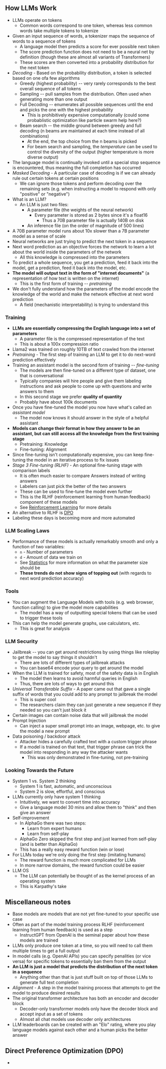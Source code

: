 ## How LLMs Work

- LLMs operate on tokens
    - Common words correspond to one token, whereas less common words take multiple tokens to tokenize
- Given an input sequence of words, a tokenizer maps the sequence of words to a sequence of tokens
    - A language model then predicts a score for ever possible next token
    - The score prediction function does not need to be a neural net by definition (though these are almost all variants of Transformers)
    - These scores are then converted into a probability distribution for the next token
- *Decoding* - Based on the probability distribution, a token is selected based on one ofa few algorithms
    - Greedy (highest probability) -- very rarely corresponds to the best overall sequence of all tokens
    - Sampling -- pull samples from the distribution. Often used when generating more than one output
    - Full Decoding -- enumerates all possible sequences until the end and picks the one with the highest probability
        - This is prohibitively expensive computationally (could some probablistic optimization like particle swarm help here?)
    - Beam search -- the middle ground between greedy and full decoding (n beams are maintained at each time instead of all combinations)
        - At the end, the top choice from the n beams is picked
        - For beam search and sampling, the *temperature* can be used to control the diversity of the output (higher temperature is more diverse output)
- The language model is continually invoked until a special stop sequence is encountered, thus meaning the full completion has occurred 
- *Masked Decoding* - A particular case of decoding is if we can already rule out certain tokens at certain positions 
    - We can ignore those tokens and perform decoding over the remaining sets (e.g. when instructing a model to respond with only "positive" or "negative")
- What is an LLM?
  - An LLM is just two files:
    - A parameter file (the weights of the neural network)
      - Every parameter is stored as 2 bytes since it's a float16
        - Thus a 70B parameter file is actually 140B on disk
    - An inference file (on the order of magnitude of 500 lines)
- A 70B parameter model runs about 10x slower than a 7B parameter model as a sense of scale
- Neural networks are just trying to predict the next token in a sequence
- Next word prediction as an objective forces the network to learn a lot about the world inside the parameters of the network
  - All this knowledge is compressed into the parameters
- To predict a whole sequence, you get a prediction, feed it back into the model, get a prediction, feed it back into the model, etc.
- **The model will output text in the form of "internet documents"** (a representation of how text is written on the internet)
  - This is the first form of training -- *pretraining*
- We don't fully understand how the parameters of the model encode the knowledge of the world and make the network effective
at next word prediction 
  - A field (mechanistic interpretability) is trying to understand this

### Training

- **LLMs are essentially compressing the English language into a set of parameters**
  - A parameter file is the compressed representation of the text
  - This is about a 100x compression ratio
- Llama2 was trained on roughly 10TB of text crawled from the internet
- *Pretraining* - The first step of training an LLM to get it to do next-word prediction effectively
- Training an assistant model is the second form of training -- *fine-tuning*
  - The models are then fine-tuned on a different type of dataset, one that is conversational
  - Typically companies will hire people and give them labeling instructions and ask people to come up with
  questions and write answers to them
  - In this second stage we prefer **quality of quantity**
  - Probably have about 100k documents
- Once you have fine-tuned the model you now have what's called an *assistant model*
  - The model now knows it should answer in the style of a helpful assistant
- **Models can change their format in how they answer to be an assistant, but can still access all the knowledge from the
first training stage**
  - Pretraining: Knowledge
  - Fine-tuning: Alignment
- Since fine-tuning isn't computationally expensive, you can keep fine-tuning the model in an iterative process to fix
issues
- *Stage 3 Fine-tuning (RLHF)* - An optional fine-tuning stage with comparison labels
  - It is often much easier to compare Answers instead of writing answers
  - Labelers can just pick the better of the two answers
  - These can be used to fine-tune the model even further
  - This is the RLHF (reinforcement learning from human feedback) component of these models
  - See [Reinforcement Learning](./Reinforcement_Learning.md) for more details
- An alternative to RLHF is [DPO](#direct-preference-optimization-dpo)
- Labeling these days is becoming more and more automated

### LLM Scaling Laws

- Performance of these models is actually remarkably smooth and only a function of two variables:
  - `n` - Number of parameters
  - `d` - Amount of data we train on
  - See [Statistics](../Deep_Learning/Statistics.md) for more information on what the parameter size should be
  - **These trends do not show signs of topping out** (with regards to next word prediction accuracy)

### Tools

- You can augment the Language Models with tools (e.g. web browser, function calling) to give the model more capabilities
  - The model has a way of outputting special tokens that can be used to trigger these tools
- This can help the model generate graphs, use calculators, etc.
  - This is great for analysis

### LLM Security 

- Jailbreak -- you can get around restrictions by using things like roleplay to get the model to say things it shouldn't
  - There are lots of different types of jailbreak attacks
  - You can base64 encode your query to get around the model
- When the LLM is trained for safety, most of the safety data is in English
  - The model then learns to avoid harmful queries in English
  - Thus, there are lots of ways to get around this
- *Universal Transferable Suffix* - A paper came out that gave a single suffix of words that you could add to any prompt to 
jailbreak the model
  - This is super cool
  - The researchers claim they can just generate a new sequence if they needed so you can't just block it
- Certain images can contain noise data that will jailbreak the model
- Prompt Injection
  - Can inject a super small prompt into an image, webpage, etc. to give the model a new prompt
- Data poisoning / backdoor attack
  - Attacker hides a carefully crafted text with a custom trigger phrase
  - If a model is trained on that text, that trigger phrase can trick the model into responding in any way
  the attacker wants
    - This was only demonstrated in fine-tuning, not pre-training

### Looking Towards the Future

- System 1 vs. System 2 thinking
  - System 1 is fast, automatic, and unconscious
  - System 2 is slow, effortful, and conscious
- LLMs currently only have system 1 thinking
  - Intuitively, we want to convert time into accuracy
  - Give a language model 30 mins and allow them to "think" and then give an answer
- Self-improvement
  - In AlphaGo there was two steps:
    - Learn from expert humans
    - Learn from self-play
  - AlphaGo Zero skipped the first step and just learned from self-play (and is better than AlphaGo)
  - This has a really easy reward function (win or lose)
- For LLMs today we're only doing the first step (imitating humans)
  - The reward function is much more complicated for LLMs
  - In more narrow domains, the reward function could be easier
- LLM OS
  - The LLM can potentially be thought of as the kernel process of an operating system
  - This is Karpathy's take

## Miscellaneous notes

- Base models are models that are not yet fine-tuned to your specific use case
- Often as part of the model training process RLHF (reinforcement learning from human feedback) is used as a step
  - InstructGPT from OpenAI is the seminal paper about how these models are trained
- LLMs only produce one token at a time, so you will need to call them multiple times to get a full output
- In model calls (e.g. OpenAI APIs) you can specify penalities (or vice versa) for specific tokens to essentially ban them from the output
- **An LLM is just a model that predicts the distribution of the next token in a sequence**
  - Anything other than that is just stuff built on top of those LLMs to generate full text completion
- *Alignment* - A step in the model training process that attempts to get the model to produce desired results
- The original transformer architecture has both an encoder and decoder block
  - Decoder-only transformer models only have the decoder block and accept input as a set of tokens
  - Almost all chat models use decoder only architectures
- LLM leaderboards can be created with an "Elo" rating, where you play language models against each other and a human picks the better answer

## Direct Preference Optimization (DPO)

- 